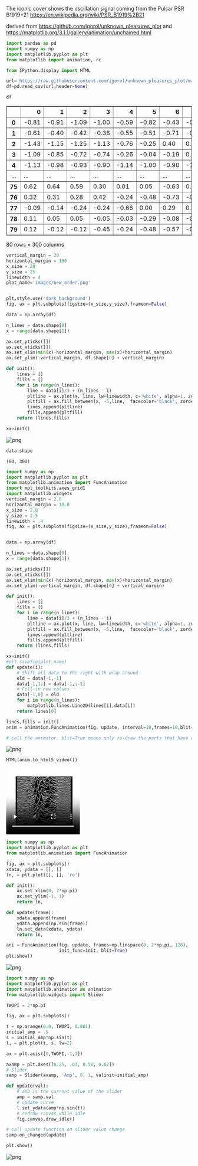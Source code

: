 The iconic cover shows the oscillation signal coming from the Pulsar PSR B1919+21 https://en.wikipedia.org/wiki/PSR_B1919%2B21

derived from https://github.com/igorol/unknown_pleasures_plot and https://matplotlib.org/3.1.1/gallery/animation/unchained.html


```python
import pandas as pd
import numpy as np
import matplotlib.pyplot as plt
from matplotlib import animation, rc

from IPython.display import HTML

```


```python
url='https://raw.githubusercontent.com/igorol/unknown_pleasures_plot/master/pulsar.csv'
df=pd.read_csv(url,header=None)
```


```python
df
```




<div>
<style scoped>
    .dataframe tbody tr th:only-of-type {
        vertical-align: middle;
    }

    .dataframe tbody tr th {
        vertical-align: top;
    }

    .dataframe thead th {
        text-align: right;
    }
</style>
<table border="1" class="dataframe">
  <thead>
    <tr style="text-align: right;">
      <th></th>
      <th>0</th>
      <th>1</th>
      <th>2</th>
      <th>3</th>
      <th>4</th>
      <th>5</th>
      <th>6</th>
      <th>7</th>
      <th>8</th>
      <th>9</th>
      <th>...</th>
      <th>290</th>
      <th>291</th>
      <th>292</th>
      <th>293</th>
      <th>294</th>
      <th>295</th>
      <th>296</th>
      <th>297</th>
      <th>298</th>
      <th>299</th>
    </tr>
  </thead>
  <tbody>
    <tr>
      <th>0</th>
      <td>-0.81</td>
      <td>-0.91</td>
      <td>-1.09</td>
      <td>-1.00</td>
      <td>-0.59</td>
      <td>-0.82</td>
      <td>-0.43</td>
      <td>-0.68</td>
      <td>-0.71</td>
      <td>-0.27</td>
      <td>...</td>
      <td>-0.08</td>
      <td>0.19</td>
      <td>-0.19</td>
      <td>-0.18</td>
      <td>-0.20</td>
      <td>-0.26</td>
      <td>-0.52</td>
      <td>-0.44</td>
      <td>-0.58</td>
      <td>-0.54</td>
    </tr>
    <tr>
      <th>1</th>
      <td>-0.61</td>
      <td>-0.40</td>
      <td>-0.42</td>
      <td>-0.38</td>
      <td>-0.55</td>
      <td>-0.51</td>
      <td>-0.71</td>
      <td>-0.79</td>
      <td>-0.52</td>
      <td>-0.40</td>
      <td>...</td>
      <td>-0.34</td>
      <td>-0.58</td>
      <td>-0.26</td>
      <td>-0.64</td>
      <td>-1.05</td>
      <td>-0.83</td>
      <td>-0.80</td>
      <td>-0.47</td>
      <td>-0.13</td>
      <td>-0.12</td>
    </tr>
    <tr>
      <th>2</th>
      <td>-1.43</td>
      <td>-1.15</td>
      <td>-1.25</td>
      <td>-1.13</td>
      <td>-0.76</td>
      <td>-0.25</td>
      <td>0.40</td>
      <td>0.26</td>
      <td>0.30</td>
      <td>0.36</td>
      <td>...</td>
      <td>-0.29</td>
      <td>0.16</td>
      <td>0.83</td>
      <td>0.99</td>
      <td>1.28</td>
      <td>0.11</td>
      <td>-0.77</td>
      <td>-0.88</td>
      <td>-0.45</td>
      <td>-1.01</td>
    </tr>
    <tr>
      <th>3</th>
      <td>-1.09</td>
      <td>-0.85</td>
      <td>-0.72</td>
      <td>-0.74</td>
      <td>-0.26</td>
      <td>-0.04</td>
      <td>-0.19</td>
      <td>0.18</td>
      <td>0.03</td>
      <td>0.19</td>
      <td>...</td>
      <td>0.48</td>
      <td>0.52</td>
      <td>-0.14</td>
      <td>-1.13</td>
      <td>-1.07</td>
      <td>-1.03</td>
      <td>-0.78</td>
      <td>-0.40</td>
      <td>0.18</td>
      <td>0.27</td>
    </tr>
    <tr>
      <th>4</th>
      <td>-1.13</td>
      <td>-0.98</td>
      <td>-0.93</td>
      <td>-0.90</td>
      <td>-1.14</td>
      <td>-1.00</td>
      <td>-0.90</td>
      <td>-1.18</td>
      <td>-1.30</td>
      <td>-1.07</td>
      <td>...</td>
      <td>-0.27</td>
      <td>-0.47</td>
      <td>-0.49</td>
      <td>-0.23</td>
      <td>-0.75</td>
      <td>-0.29</td>
      <td>-0.54</td>
      <td>-0.65</td>
      <td>-0.64</td>
      <td>-0.94</td>
    </tr>
    <tr>
      <th>...</th>
      <td>...</td>
      <td>...</td>
      <td>...</td>
      <td>...</td>
      <td>...</td>
      <td>...</td>
      <td>...</td>
      <td>...</td>
      <td>...</td>
      <td>...</td>
      <td>...</td>
      <td>...</td>
      <td>...</td>
      <td>...</td>
      <td>...</td>
      <td>...</td>
      <td>...</td>
      <td>...</td>
      <td>...</td>
      <td>...</td>
      <td>...</td>
    </tr>
    <tr>
      <th>75</th>
      <td>0.62</td>
      <td>0.64</td>
      <td>0.59</td>
      <td>0.30</td>
      <td>0.01</td>
      <td>0.05</td>
      <td>-0.63</td>
      <td>0.07</td>
      <td>0.36</td>
      <td>0.78</td>
      <td>...</td>
      <td>0.20</td>
      <td>0.22</td>
      <td>0.23</td>
      <td>0.27</td>
      <td>-0.10</td>
      <td>-0.21</td>
      <td>-0.09</td>
      <td>-0.24</td>
      <td>-0.17</td>
      <td>-0.62</td>
    </tr>
    <tr>
      <th>76</th>
      <td>0.32</td>
      <td>0.31</td>
      <td>0.28</td>
      <td>0.42</td>
      <td>-0.24</td>
      <td>-0.48</td>
      <td>-0.73</td>
      <td>-0.64</td>
      <td>0.04</td>
      <td>0.02</td>
      <td>...</td>
      <td>-0.44</td>
      <td>-0.53</td>
      <td>-0.50</td>
      <td>-0.49</td>
      <td>-0.63</td>
      <td>-0.56</td>
      <td>-0.50</td>
      <td>-0.38</td>
      <td>-0.58</td>
      <td>-0.43</td>
    </tr>
    <tr>
      <th>77</th>
      <td>-0.09</td>
      <td>-0.14</td>
      <td>-0.24</td>
      <td>-0.24</td>
      <td>-0.66</td>
      <td>0.00</td>
      <td>0.29</td>
      <td>0.29</td>
      <td>0.60</td>
      <td>0.86</td>
      <td>...</td>
      <td>0.08</td>
      <td>-0.88</td>
      <td>-1.17</td>
      <td>-0.36</td>
      <td>-0.31</td>
      <td>-0.12</td>
      <td>0.29</td>
      <td>-0.02</td>
      <td>0.21</td>
      <td>0.44</td>
    </tr>
    <tr>
      <th>78</th>
      <td>0.11</td>
      <td>0.05</td>
      <td>0.05</td>
      <td>-0.05</td>
      <td>-0.03</td>
      <td>-0.29</td>
      <td>-0.08</td>
      <td>-0.54</td>
      <td>-0.01</td>
      <td>0.01</td>
      <td>...</td>
      <td>-0.73</td>
      <td>-0.54</td>
      <td>-0.53</td>
      <td>-0.92</td>
      <td>-0.68</td>
      <td>-0.87</td>
      <td>-1.31</td>
      <td>-1.02</td>
      <td>-1.10</td>
      <td>-1.62</td>
    </tr>
    <tr>
      <th>79</th>
      <td>0.12</td>
      <td>-0.12</td>
      <td>-0.12</td>
      <td>-0.45</td>
      <td>-0.24</td>
      <td>-0.48</td>
      <td>-0.57</td>
      <td>-0.19</td>
      <td>-0.07</td>
      <td>-0.59</td>
      <td>...</td>
      <td>0.12</td>
      <td>0.03</td>
      <td>-0.28</td>
      <td>0.02</td>
      <td>-0.01</td>
      <td>0.13</td>
      <td>0.09</td>
      <td>-0.01</td>
      <td>-0.03</td>
      <td>-0.23</td>
    </tr>
  </tbody>
</table>
<p>80 rows × 300 columns</p>
</div>




```python
vertical_margin = 20
horizontal_margin = 100
x_size = 28
y_size = 25
linewidth = 4
plot_name='images/new_order.png'


plt.style.use('dark_background')
fig, ax = plt.subplots(figsize=(x_size,y_size),frameon=False)

data = np.array(df)

n_lines = data.shape[0]
x = range(data.shape[1])

ax.set_yticks([])
ax.set_xticks([])
ax.set_xlim(min(x)-horizontal_margin, max(x)+horizontal_margin)
ax.set_ylim(-vertical_margin, df.shape[0] + vertical_margin)

def init():
    lines = []
    fills = []
    for i in range(n_lines):
        line = data[i]/3 + (n_lines - i)
        pltline = ax.plot(x, line, lw=linewidth, c='white', alpha=1, zorder=i/n_lines)
        pltfill = ax.fill_between(x, -5,line,  facecolor='black', zorder=i/n_lines)
        lines.append(pltline)
        fills.append(pltfill)
    return (lines,fills)

xx=init()
```


![png](031_Plotting_files/031_Plotting_4_0.png)



```python
data.shape
```




    (80, 300)




```python
import numpy as np
import matplotlib.pyplot as plt
from matplotlib.animation import FuncAnimation
import mpl_toolkits.axes_grid1
import matplotlib.widgets
vertical_margin = 2.0
horizontal_margin = 10.0
x_size = 2.8
y_size = 2.5
linewidth = .4
fig, ax = plt.subplots(figsize=(x_size,y_size),frameon=False)


data = np.array(df)

n_lines = data.shape[0]
x = range(data.shape[1])

ax.set_yticks([])
ax.set_xticks([])
ax.set_xlim(min(x)-horizontal_margin, max(x)+horizontal_margin)
ax.set_ylim(-vertical_margin, df.shape[0] + vertical_margin)

def init():
    lines = []
    fills = []
    for i in range(n_lines):
        line = data[i]/3 + (n_lines - i)
        pltline = ax.plot(x, line, lw=linewidth, c='white', alpha=1, zorder=i/n_lines)
        pltfill = ax.fill_between(x, -5,line,  facecolor='black', zorder=i/n_lines)
        lines.append(pltline)
        fills.append(pltfill)
    return (lines,fills)

xx=init()
#plt.savefig(plot_name)
def update(i):
    # Shift all data to the right with wrap around
    old = data[-1,-1]
    data[-1,1:] = data[-1,:-1]
    # Fill-in new values
    data[-1,0] = old
    for i in range(n_lines):
        matplotlib.lines.Line2D(lines[i],data[i])
    return lines[0]

lines,fills = init()
anim = animation.FuncAnimation(fig, update, interval=10,frames=10,blit=True)

# call the animator. blit=True means only re-draw the parts that have changed.
```


![png](031_Plotting_files/031_Plotting_6_0.png)



```python
HTML(anim.to_html5_video())
```




<video width="200" height="180" controls autoplay loop>
  <source type="video/mp4" src="data:video/mp4;base64,AAAAIGZ0eXBNNFYgAAACAE00ViBpc29taXNvMmF2YzEAAAAIZnJlZQAAHN9tZGF0AAACoAYF//+c
3EXpvebZSLeWLNgg2SPu73gyNjQgLSBjb3JlIDE1MiAtIEguMjY0L01QRUctNCBBVkMgY29kZWMg
LSBDb3B5bGVmdCAyMDAzLTIwMTcgLSBodHRwOi8vd3d3LnZpZGVvbGFuLm9yZy94MjY0Lmh0bWwg
LSBvcHRpb25zOiBjYWJhYz0xIHJlZj0zIGRlYmxvY2s9MTowOjAgYW5hbHlzZT0weDM6MHgxMTMg
bWU9aGV4IHN1Ym1lPTcgcHN5PTEgcHN5X3JkPTEuMDA6MC4wMCBtaXhlZF9yZWY9MSBtZV9yYW5n
ZT0xNiBjaHJvbWFfbWU9MSB0cmVsbGlzPTEgOHg4ZGN0PTEgY3FtPTAgZGVhZHpvbmU9MjEsMTEg
ZmFzdF9wc2tpcD0xIGNocm9tYV9xcF9vZmZzZXQ9LTIgdGhyZWFkcz02IGxvb2thaGVhZF90aHJl
YWRzPTEgc2xpY2VkX3RocmVhZHM9MCBucj0wIGRlY2ltYXRlPTEgaW50ZXJsYWNlZD0wIGJsdXJh
eV9jb21wYXQ9MCBjb25zdHJhaW5lZF9pbnRyYT0wIGJmcmFtZXM9MyBiX3B5cmFtaWQ9MiBiX2Fk
YXB0PTEgYl9iaWFzPTAgZGlyZWN0PTEgd2VpZ2h0Yj0xIG9wZW5fZ29wPTAgd2VpZ2h0cD0yIGtl
eWludD0yNTAga2V5aW50X21pbj0yNSBzY2VuZWN1dD00MCBpbnRyYV9yZWZyZXNoPTAgcmNfbG9v
a2FoZWFkPTQwIHJjPWNyZiBtYnRyZWU9MSBjcmY9MjMuMCBxY29tcD0wLjYwIHFwbWluPTAgcXBt
YXg9NjkgcXBzdGVwPTQgaXBfcmF0aW89MS40MCBhcT0xOjEuMDAAgAAAGaFliIQAJ//+9bF8CmrJ
84oM6DIu4Zckya62IuJ744nkB+owAuCIeRVaYizSmJbHhpIbdySmCCr3YGRWH1dU3kzJeVzMNQwj
oRLFjYozaW64/xVN4daFjRM+nQ7h4NfHEmikjvWaQPmoFEtecWXP1jhBsNu+qT+3HN+LmzAtpUu6
PXU127Q4lUejexUtJVC83f7B5WpEJ5f4PwhJPniwGlV7QpNoZlfyck+RxmKH0li0N/j42zeIeJsE
SKNCOW7VuKC0fqglSZBCTC1/pBvFycZq6YFghS7N1ZNOD6SHaN5czCBoZH46IwmfOdxqnKsflKaX
CoB4Nz8oz/RTWSRmkH9CmXxvuj5dMcwtmaKqzzAzdm8BMuvi6rwYFzV3RlNVNPfrvV1RX15Ozn5G
Pkp0CRqvGdRmfCmtUraLtx5uNHJEcB1qSFRlVAoiuARh4QRrG7LwdEvoOZXOsemCvIjSuaeGqKUa
AWOEN/ShVeUfLriRpbvhqB3I8OM7oaVaJzXXqpHPOvS/GW58qyW1QlPvBpFXv2zLYFwm+qMQlqlh
jhqphN36npoMTS/ve1RLmSQq8ENqjAMTixRaKnNjz1g/+14npKsdvgCp1D/3jWUgwHL4jlEaK2Tr
23I+7TZscXUPK7DPj9ohCJECk59UQYcHMrGqegRmHdsquOqdtow3FHo0DnFgK9tg5qMxf1wTyohF
3QR05Zr/T76/lwnwm0/bmMJTK2JmthOGw1xxNVJZRelJevY/JLlQbaceOvkOxsfuYO6gCE2fiHGK
VEb9U5zU8ed2hZMEAjuSYNgSb+I/AAI576S7mxGyOTX0nYo0MCzD/5dHq0d2xW5aDgqDBI/M0t8S
EZlbMPiF2a4287r1Ftji9naY26OCdM9Rn0Ru2qSmFso9rViWqq60acic0QWpeFesZfBjIkNIA0+m
S1CSd0NRMh4wj3xAVlv26rviS0rxblnfIAsK3xL3mxVQXDeSvhts48pUiUfpxH2gIt/BqApcwFAF
m0C1dtgXrDJnD2pvasZ6b8W8DXkNrWT4x2UeFkrkMBo/zNjgaZMkGzjPpBTATEWapQvS39kFCM0W
o8K4W6y0BBT1HNcCKzFAK+5WOXR1kK1XfbhK/Kbztlwx+N/zs16/tSexS/2IEf5OyidBfVuNlPpI
NlT7IbcdLc9P3Nwz7JBN336VmoGUrThCg0YutwYx3kZqHAFl7iqeCTdEY1xA3XPvNTGf8iaWaV68
yAKbo69QakaCBmfZqcVQ17LQ11KUDRWzKBDM9ASWXBDah/LcdPSSmrDtvTgLK6MG99HSVXAFUHYE
0z9N11QOBfoGscWd/lSxmABI9xoKt/leCO9KYaAMtSF4jhDx/70Mnin2hhTh/lJnc6qtDYDrbhvJ
rOQu08PFq1e2MGulvN7sEiUoAzzfH+Ry6iF/PzrT/STCIHqAqkAKGwC6K74ZXF7RBBFBsfg4KCUt
7oZo7wVZVEggYUOXnZe32mLRBKmFHYPOfL+A/E+PdDhfUF2uTOiTws5cXhIuiNuviWLw4hwnFrB9
e6qfeY4vscxWpYirHcxTaY7IhqB7Iokfk6sZBuulsDwxDUk+hBKF4Dh9pCPB6lqQ6YsjNviG0jUc
shwz8CcefH6LOJ8blE/ehemUxw8zFvq/6yZ5pT/LHLn4vYVWgD7dDFHonAhcoTIaWGyMcr03E3kU
uPPa9VsVR5Kfofb2s8T96GwYNRVmhjr948imRgwDcZrjXe6KGWMfswjP6LsnpH2cC4YLxXIA2jMw
hI6/+nIg9cYD8TRCU5EEnWaPtsJqmncndHbcino4tCu+VS30w9MEac8szsgTAuQX66Yc7MAuSYkZ
QFxwalMMT3xLq6/hCXXVp4psJafX8KFuYirjbB50/vtLUE5+QPsYs+PNBhr8JKW8uL5vgiyvaFv3
MmFQ2Ti3n4FjE5h3x0R4s/fiU5rBZ5+uM5459vSL7K44Gq/LkKTRF5dqWSBJDp52f1Mft7BnA3sT
h6zu1gDn2JE8s8sba/SkO4K5p4dqTBB2Yc4zlpHRTDrPmU4wJtZP9MV1jvpSWl2uk1wyOroNa6q1
FtRchAK7b5r2qVynt4JDYamtoLK5uiFIwpr0xvRAbym0km1CF7e5ve60k1kOxTrY0LRIDw2u1tnG
U8qqjisFfILBZtCo9hBC+tNY3H8koLDWhegyur/RTjcrIVjFDSH1QmD25ZWS2QOIpvLaTDFU2Prr
FRff4xJcYj0iwAyGpIOZBE0hVCOCMc0qqNdaiRoUwPkh1AIK9Brfb4TnuRVe4X/zcoBY0cfWFm6e
QQjvDW4KShEvb2c/VOzo2SDTYBpRK41ovnGi+bFcSQt/8Q53bXvfR4eGh6e76A+7gwGPrLUEuLFk
O5rnnpD76Zydr495gSv1dvM+RdF8n6Nj77WZ7hN71h7yEWGJi8kxhPuWEMNDV1UtvJOCCEEzAAv9
01RZsbcha8OLtPOMx+gXuKLSyvH6J4fKKweEOH7JGvyppwUgZlE38d8ZD3QL2qZOD8iyTpP8lHGU
Gf6X4VbPVIxMsRs3rUqf6aNPkPTHMzErPtG6SBcFQrLIOiPVIEf5mWk28S+6J7KJwK4/qEkf1/FQ
a5KmbRsW88VZl6/gpSrfvH39juMn08ts40CxqQPp1bWPiH83ikIkdoSq3sSEw07cGc+pXQbkE3kr
DErHrhYASSnQshaVrHiysmhdaptQPsZlazBVU9CCCop8Ogb8PR023AsJKyTQDO6h844NStvFQ2e4
espy/Sy2dEl/hBybXF9svABrYZHzxkS2sTvS+RV7pWbb+XUzcbiwxi+NkjxWaHxyrzUS1VOXrUlz
mkwSi27w0gfDdPuz5uC8hfPc9ns+gi8vEt/OM0AxyfSOmFw+tmi4Wg2nKEZi9qfnPRCvdmlWgVat
gcYOAoVakNEZWbl0Ezpt1n6wUM3C2/gjTyjDf8hpBB7uCu+hIQgSlKhDwtyQ+6rZiFQZ2SOYB/0O
Kql+4Rldoa6amOHNtQXPikgrU+GkN7uilcoGyc7jFWOQKO//3dn5oa5qzZQ+Wpj6lslcokHgKkxl
EuYscKhzDcz0OcxRxD/6IVjN2SuE4jKDSQSLCSIYctnVF1SdIAaPCoTIcU1eYfkOxeT9Ife38EWO
V3kW9rsgAA0s4gNNkbvCoFsh0F6PMr7BIVFw4Rmwidce0JySpWy/kYwZS6GWsoDYLjvpthwzs0Gt
bOQ+ub95ky+F6lIDd+W336iWk+U8sWHy0O97oSw65yqVTj6zJ2/HCPVIo6WOEAz7M+w/i8XRz8Ci
cUUdFXVF7zYp/kVd9v2+s1mZyPaYO6c+2lybK8/UUE7AMt9PyPBLllGyfMdink/afsJyotrP/lup
36OFj86e8rIQzCQmxQ2AV7VkkCuyMyxp5+HRqNfhQFLcSMPCYjRc+hwclkmsSQ1RUOksxjkX88tv
e0F8K2dFjXcaogRvkWZmIH9F8RRjjD99ovWMJ6BR1qcUTCnX1xitWmF1k3pLZdpNTtx7+K+n3Ia7
Db9hYbRkxpM7gfu4/R8GUhkO+4Qbtc4/IFAC43d2V9K94WkSiba129SwjhtYEtTSUbKD1DMT4TXf
Q9/fwLc7K5TS7Hr4ahv/42cgRrRLIeZLpxOWVazmafjali4FbgYSU1m0Ed+W+pvU4txtWp9GTMhF
iSdX23TyW1B3mfXFeEW2kR+vUYYz72CrkGpsBcnWSEswO5Mi9yx9qJUjLCwn9qFX2QDTKIi1A4RU
L7vM6FbASLc2FR+sUElvKsGiUb8FKF4zcwNVYnnoPaARjMM2pKJlRuaQED2BkJQYp94MJn1h8unB
l+QTm5piMJ1X4wxH3vc08wvEiLUEAbJy33xOfSbzzf4egh3AsUts169RCCO9qX2Xin9jCahujXzW
+DfA+9MeQeSXSTeuT7WBy5VsM10T5ZK5OcKSkGLKqQE3MlU0RAw8zPoFC+vBHXbHVuY9vNiCMyDZ
i2wXrhifIaWTeKCjqE6v+q9SkpZE0W0QiSqj6HSJWTO6Xodfs2GNYQQDpsW7Q45DHm1kDdI2iPHA
HQfsixxkQ4VA/eUZwYK/tT0XE7UFnqqDaevMM6kypQ8d8OZFFpcWYI4Z3bebBo9u4zuJ7GeZGDsG
HqS2XB7+bOPkj3T4pIoVVA1PhdqY/sMVz2kpEC7N+cjHO+jWUmahfOUyoOCJSv3RF81xaIjaYGON
LiC+BVXmAIRPz3j8eNBZiqqSZzs416XPBSdYfrckir4it2vDDubdMifi8/4Di2C3xAaQKDOmqe1O
3R+V9IfQUdG+1hCq/+YFEeVrJIYPalxpQBkbIMbkDQr/O16Sk+aQiEmtAstU4kzQUKZVwTSlxF0h
2cjMqkc2g/z8S7jGrq/6uXYz6F+bb1/zbnxMyWb9mxJA0Q/9xq3wYdG2PSFZ+tsUJW2xjQITEtbG
EbrQKLuR2VuDOLjONJgEAaktcTn6Sh9A0V/+qBN1jzyW/AkagtQeBFyY1cI5SReIBGCQycVioShV
9oGlJFX2GD6poHjsRo+d6iUkFa8a3NSTiBsnZldHCX/gD/DMjWL+k6t5Nkbe58hLBAatOxwC2hRH
IPTTcC1CRyJirw5vOrmTHPrFcDhiYztcQclyZCEziLs7yc7tIQsdmLWzhIuY0iU79IDpSloxpsW0
ARL3o7qHb+viLV1wAvKPdnefLipCXTAuOovRaxjV/TNMjner1+Y42uivLzUsPfmDFliO6aVW6+6Q
ujhsdddNGy4xQ2EeXL9WNek/YqKK3fe8xkg7xLvWjfLv0dTVHd5xPePgGuO2XzNjPizouPF3+ERL
3WH7573rDLfr3a+lXBx1Q9U9fdDSJlLk/PeB0DW/ZdMG4NycyPgUr8BmqyyKPAaFXNcLEsczJ2Ob
WqwsQgqrhJOZxlwQ5x3PKsb6Ozi9T1WCw8fkXLJBm5wlUKKRAeOYnmDa+sHCUHrDakvKkDQKfcRi
UvFHYF7K+WD55ldTvg986nLEsQaAxHlVGtV+gsyl8vJAya5V3Z+FCZOqBVTChnwoU/5osKMnD1WE
n/xKh8y3CnEHPeFQQcbDOzJWrj1CL5IYn4xqjGjeERDK22lDWEVdyocjPTqSi7uaFcCfCKvnxZ3B
XoJauP0FibbNk3zKzYOm6gI+abWJOnMm4Mh6EUVpEASi0WOLA8Vrvh5Aa6F11MLHLNzn9A2gX0x+
ww/XP6NOna/U6Z76KFZjNXMYbb02qT8cExT3WlR9fh4XplUUr3314UjcyGdfHNppa4FAszWItNKw
sTDUUS8VUxagF2Mqkj0Y/N+z7XEW0wvmVLBznn8vdBhEgbBDZlnMe38YuFb1O6XwmKDncYCmEyYN
m+D1vQKN9WHbTPba++bwyN2ZDRMYHJtMS71VMJFCcBMmJ0NeTflBn3SM3609dET3SoO76K60w/1O
2AfJoDVq+4loySOBIb9v94tpqGslzh9VOwuhuq8+U8EPVr7IcJ/A8aNsaHTEZ8gQ8l1u2ubk1KUH
v1bwaTH6sjYwPC2zeqzfXq2z/EwZnHO6axyEUNzpmkQS/+59o2KbdysG87Xq+wL9Of/2mc5Au92y
LqhxRniZmpV7SEZrqO6y5yZuO7fDCFMX70NTRKuT0GotQlE1WynWC2jfx0NBHFHgL4yWd3ngSa2b
w2omwSw6ZBBqdynoRP0MURwKFVg4KUAh4FGQoRi0dWJx94jmYaSQxUABOLa4Fsfp3xeRrxQ44QeU
Wp16AohHsUy/WriuMX2sv7x/tpJmP+oRTK9qjssW2zReAZymcZBTBP5nTiITfekqXzz53gCjaCRf
ZIQbmQQWrpAiBT48vQPln2T+jAMRjrQfHk26tfzuH6j/HEqSsWPH74IilHl1Uz5taLdUKBV63Lt2
I0FpU+AdL3C8oT+pqEMtnVd9hL4aZ1PjM/M9EJ5Dpc5YmLBZ7X16bxlQNeHbMtXkAzj6irfwuo/y
xypqWyYg02juNWwFzRhYU9GINTChrYJnK28uSzlWqSrWrw+CiGyr7Fcb3NeODPSLqIqYoGzPkqT6
4c+2LNr+R0UcK2obSmPWRtQgJxbQfEzTuO8eYChhrJx1i3xw7t4dJHvJt+bNW8JZJdoKU16vgbjA
0gVk+NYMyTFbtUEW8yeVwX5KsQOEZtlWet+RipUlEh0XT0IVaVZ52Ztz0NNaXEem/PcgUG4y1ZQf
at97uWOEPwSQdBHuQRtjEkE/tRkYQclG416ShzXSWzs1Hnu2re6+nd39nHVytyMe3Sf3+16m2pd5
ThBlynpqYyyLHtLoElW5yDLoWIpBeCy24OKDHFJev0Vf8q6mULjui+3ZFysOfaDkoguSNsdxxTbp
8oxt/dRB21YmG7FDlm4rcSVAkV1UAfXvl59GrQcTvDFMLlYbJFfXGjxQfRgdK4R+s6azLUMhvRVh
ypY0RWspfUbsnfk9OQNg1FR2j0mgcGm32SAGMoP6j9VCsjlr9xzEO7M//kIbn+t+G7mW7lTgEP9a
lIbn8h6gwT+JwoAyksjqs9A1Uf3TglWNO9bwk964qJMZVfb621XeV5TIQA0gh6k28irF7JXo6v1h
BeIyPnvUXW72EnDO7zFdnvwUkvVMt/3gA24xVZUMxVNyB38I53rkuIjvEMmcr5loDG3KDVMJ5u/G
y7LU7DKaHq+Od91NTUvMfV/QoS7d50q+0dSQoyCY+Ekm31fq5a1/hARMpfhtuL7yAFAzIR+j0TEJ
KH0drPl4hVk7I7JjRyn+2NbyV/sBMthwDID2rxrZY0IGZ2ESimnotpt+ZJswMT7uBxMcOnTUYKBX
ise28XlUbl8Cac2085y16Ki6u5hMbUdEbJQ/87+rEF4c7pmMxaxPERqpAAL1AgMd+BHSE18XB/hJ
2KfRvBjf2H35XVK+hpO7761FrRgz6m9hCV0F+VnId1QhxzN4cyVbHfye2UwgewQ+t6DlJ9oMHT4H
8I3y/AhambiG/NGInQZdBx7NJ3b/Rby+e4+9XvsDFmHxGTE/FMfwqdLiBpZWE4+mMoXLQi3peQAO
wgHH/2twhzBRxiIgJoj8YBFa9Rm86PrSz39v4R2q2RJ5FkaJGO/W60E3dpM2Gqf3pSxQ9FxXUxEB
FtJ7hKCYfURo05AizFe2JUXSuHvTVxkI5RXXteXMPKmqideOg/U8qQORUeJnRMVObr35r7QU+z1S
fc8GpWlIUBMHbhU+yXAO9GMJydSvJnZRDBV1F07MRmrl8vg9unK5MHUdNt4T8k35z0XWc/1ABeqN
GfWSVomeb15S1CxV89vZoWfOnuOqXdShmnYA83Dqhju+jbQzImcrbr41jpzVyaQkZpdc92xMjpyM
ctk/k1VstSA10pGIh7WJY4/9S6Ra4QmpZ7SMgjFs7gsY7QXjoBWucxcqSrSOjX25a00r/eoUXb4C
fvHZJLQNnKRBFayjzr/Qzgr59U6lnNIfOVKdVeNezKFIwGs78sgXrSMbx+unvAGsqcCbQK+SIqr/
U2R1zBkhfdrUa4X7Xk67VAwXV9WPuSNHiZnSungDk7a+l5MHd40teW87jVGKY5ypwT4hjGtG2seK
p3V8QSd7YElwgj57zLtsWXDj9HyIjmrOhz+3gFJLUWOo6E39TnU+RYYEzknNToc9NN33qy05SdW1
P3zzEarFuOVkoiUA7EEH441hWU49qmyGX918DTPeGQOeVDIOn5VoqIIfLK3oQDQ3KkB3FJfoFsQF
S5pfC1Tl5EKBb3Zd1omDY67JaZwYJdQKcpZddLEi2ODE2Hnkv/H4/tFFABQvCLugIkZo0xl2ihFT
TXIEtgZQUE4rVESWNEVUzjShxjhFbBxUDmeebBuYPgBvY15KYrOuM72HZ4P9ub2q+/lb/PfGaPbc
R3zzreWUPyFLF2qmkbjJ+Xd70Yqdg8qCLy+hLjqR5DCu4wbptMQqyOzegI3zPSX0oIohHH+ZTyKy
f/IQFns7aRaxDCH2oTtXnxxuP2ai1tfMb9G3zoEEyz+c2gQpUZPbAC+sCwUL5IPqw8UE8uG/bGEN
+xDxMvZcM/RCb4UP7AdI19j/3oDHcKbdx1R/HcGNlE228FIJS4bHsJXkYiu6ajMI36+kZdJRAatU
gPDdirGbhLbTv9t2zfwFYvja4b+Vy4eLRfuOaiHKsHH8GqgToxuoN45iF5ylCUJkjykcmg7e/Mwb
K7OjF43Mye8rGvaJzkFOzkrrKzC1HDKPpixviGJvhZnnAwo1ndHa6C8XeQRzTCmj6IrrbEZ1HodH
phvEXXxV0RdRJIIsUL7SGnQBduJleRw35L0pN598G3g5IChj1G/KvfKHbC2KCxJhTvQ3ct5p3KcS
d2Fiz3V+5vjKH7l589nlYRwWntHzENOb/g7uD1oVBH03Fowp7cU5ep31AtBtYbC9sODnS6XRg+z2
TVQJgUg4GWm9QoO/QX2CJ8rtGj8S3QQU/TXoYyVbR8Q3D8dE5iR98ERnMQwDzUnb/cHZHe4bGJ2G
RJXwwjomYDvDmaeh1fJV5O4T+93kSVMRaYR+6LGgERGjH5zWIMy/841S26qeGvYlDQr2jFW2j9yi
aAZ/dGQexpWYv7NlZyqOgQ8PpNoypk7+3CocQr9egRu2ln2n2e+PKT4KNwYyvaeVUsbhpV1FgfDW
yOG9/AEXwHDkEGPE52gU2d9QBpsISqBFlNfb1kDTLiwoCK3REMMiB19ipLQTS4RvoHE1W3JMFP3M
38ub1GOgNVSeNCq6Uu74mjFvpUWVckYweMaOlD9Keh7ECS8ntrMy1dHJnszupoAAK2EAAAAPQZok
bEI//eEADz+3mVPAAAAAC0GeQniN/wCoGP7BAAAACwGeYXRF/wDSvhpAAAAACQGeY2pF/wBvQQAA
ABBBmmhJqEFomUwI3/pYAD1hAAAACkGehkURLG8AWUEAAAAJAZ6ldEX/AG9BAAAACQGep2pF/wBv
QAAAABBBmqlJqEFsmUwIv/pYAD1gAAADq21vb3YAAABsbXZoZAAAAAAAAAAAAAAAAAAAA+gAAABk
AAEAAAEAAAAAAAAAAAAAAAABAAAAAAAAAAAAAAAAAAAAAQAAAAAAAAAAAAAAAAAAQAAAAAAAAAAA
AAAAAAAAAAAAAAAAAAAAAAAAAAAAAAIAAALVdHJhawAAAFx0a2hkAAAAAwAAAAAAAAAAAAAAAQAA
AAAAAABkAAAAAAAAAAAAAAAAAAAAAAABAAAAAAAAAAAAAAAAAAAAAQAAAAAAAAAAAAAAAAAAQAAA
AADIAAAAtAAAAAAAJGVkdHMAAAAcZWxzdAAAAAAAAAABAAAAZAAAAQAAAQAAAAACTW1kaWEAAAAg
bWRoZAAAAAAAAAAAAAAAAAAAMgAAAAUAVcQAAAAAAC1oZGxyAAAAAAAAAAB2aWRlAAAAAAAAAAAA
AAAAVmlkZW9IYW5kbGVyAAAAAfhtaW5mAAAAFHZtaGQAAAABAAAAAAAAAAAAAAAkZGluZgAAABxk
cmVmAAAAAAAAAAEAAAAMdXJsIAAAAAEAAAG4c3RibAAAALhzdHNkAAAAAAAAAAEAAACoYXZjMQAA
AAAAAAABAAAAAAAAAAAAAAAAAAAAAADIALQASAAAAEgAAAAAAAAAAQAAAAAAAAAAAAAAAAAAAAAA
AAAAAAAAAAAAAAAAAAAAABj//wAAADZhdmNDAWQAFf/hABlnZAAVrNlDRnlnhAAAAwAEAAADAyA8
WLZYAQAGaOvjyyLA/fj4AAAAABx1dWlka2hA8l8kT8W6OaUbzwMj8wAAAAAAAAAYc3R0cwAAAAAA
AAABAAAACgAAAIAAAAAUc3RzcwAAAAAAAAABAAAAAQAAAGBjdHRzAAAAAAAAAAoAAAABAAABAAAA
AAEAAAKAAAAAAQAAAQAAAAABAAAAAAAAAAEAAACAAAAAAQAAAoAAAAABAAABAAAAAAEAAAAAAAAA
AQAAAIAAAAABAAABAAAAABxzdHNjAAAAAAAAAAEAAAABAAAACgAAAAEAAAA8c3RzegAAAAAAAAAA
AAAACgAAHEkAAAATAAAADwAAAA8AAAANAAAAFAAAAA4AAAANAAAADQAAABQAAAAUc3RjbwAAAAAA
AAABAAAAMAAAAGJ1ZHRhAAAAWm1ldGEAAAAAAAAAIWhkbHIAAAAAAAAAAG1kaXJhcHBsAAAAAAAA
AAAAAAAALWlsc3QAAAAlqXRvbwAAAB1kYXRhAAAAAQAAAABMYXZmNTguNDUuMTAw
">
  Your browser does not support the video tag.
</video>




```python
import numpy as np
import matplotlib.pyplot as plt
from matplotlib.animation import FuncAnimation

fig, ax = plt.subplots()
xdata, ydata = [], []
ln, = plt.plot([], [], 'ro')

def init():
    ax.set_xlim(0, 2*np.pi)
    ax.set_ylim(-1, 1)
    return ln,

def update(frame):
    xdata.append(frame)
    ydata.append(np.sin(frame))
    ln.set_data(xdata, ydata)
    return ln,

ani = FuncAnimation(fig, update, frames=np.linspace(0, 2*np.pi, 128),
                    init_func=init, blit=True)
plt.show()
```


![png](031_Plotting_files/031_Plotting_8_0.png)



```python
import numpy as np
import matplotlib.pyplot as plt
import matplotlib.animation as animation
from matplotlib.widgets import Slider

TWOPI = 2*np.pi

fig, ax = plt.subplots()

t = np.arange(0.0, TWOPI, 0.001)
initial_amp = .5
s = initial_amp*np.sin(t)
l, = plt.plot(t, s, lw=2)

ax = plt.axis([0,TWOPI,-1,1])

axamp = plt.axes([0.25, .03, 0.50, 0.02])
# Slider
samp = Slider(axamp, 'Amp', 0, 1, valinit=initial_amp)

def update(val):
    # amp is the current value of the slider
    amp = samp.val
    # update curve
    l.set_ydata(amp*np.sin(t))
    # redraw canvas while idle
    fig.canvas.draw_idle()

# call update function on slider value change
samp.on_changed(update)

plt.show()
```


![png](031_Plotting_files/031_Plotting_9_0.png)


<html><head>


<!-- Load require.js. Delete this if your page already loads require.js -->
<script src="https://cdnjs.cloudflare.com/ajax/libs/require.js/2.3.4/require.min.js" integrity="sha256-Ae2Vz/4ePdIu6ZyI/5ZGsYnb+m0JlOmKPjt6XZ9JJkA=" crossorigin="anonymous"></script>
<script src="https://unpkg.com/@jupyter-widgets/html-manager@*/dist/embed-amd.js" crossorigin="anonymous"></script>
<script type="application/vnd.jupyter.widget-state+json">
{
    "version_major": 2,
    "version_minor": 0,
    "state": {}
}
</script>
</head>
<body>


</body>
</html>



```python

```
